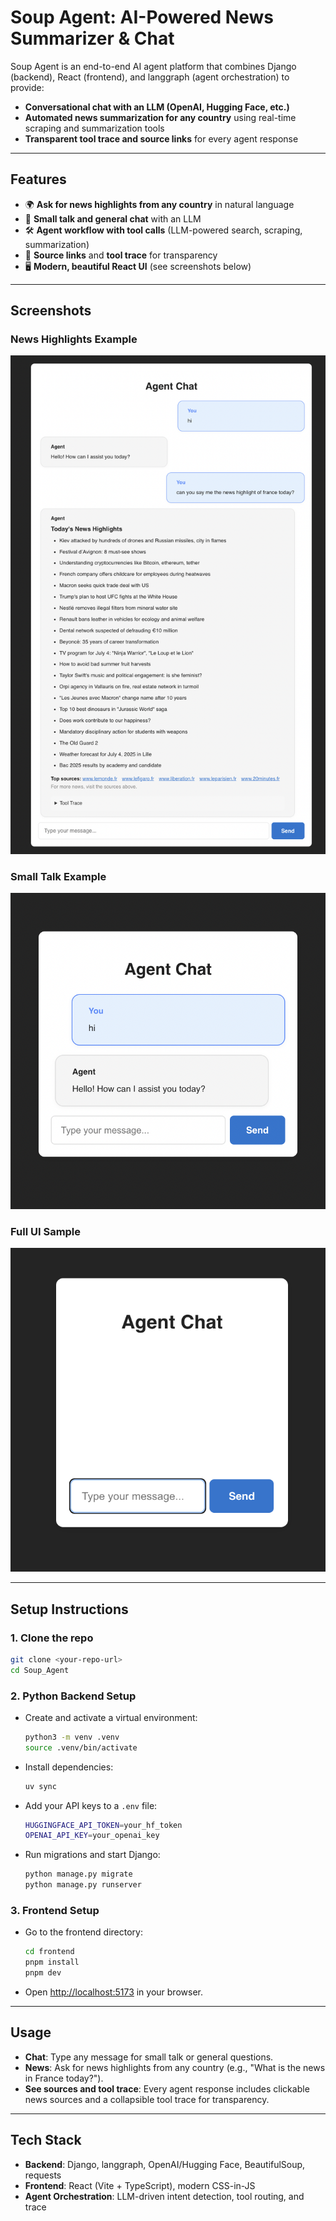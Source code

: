 # Soup Agent: AI-Powered News Summarizer & Chat

Soup Agent is an end-to-end AI agent platform that combines Django (backend), React (frontend), and langgraph (agent orchestration) to provide:
- **Conversational chat with an LLM (OpenAI, Hugging Face, etc.)**
- **Automated news summarization for any country** using real-time scraping and summarization tools
- **Transparent tool trace and source links** for every agent response

---

## Features
- 🌍 **Ask for news highlights from any country** in natural language
- 🤖 **Small talk and general chat** with an LLM
- 🛠️ **Agent workflow with tool calls** (LLM-powered search, scraping, summarization)
- 🔗 **Source links** and **tool trace** for transparency
- 🖥️ **Modern, beautiful React UI** (see screenshots below)

---

## Screenshots

### News Highlights Example
![News Highlights](news_highlight.png)

### Small Talk Example
![Small Talks](small_talks.png)

### Full UI Sample
![Full UI](sample.png)

---

## Setup Instructions

### 1. Clone the repo
```sh
git clone <your-repo-url>
cd Soup_Agent
```

### 2. Python Backend Setup
- Create and activate a virtual environment:
  ```sh
  python3 -m venv .venv
  source .venv/bin/activate
  ```
- Install dependencies:
  ```sh
  uv sync
  ```
- Add your API keys to a `.env` file:
  ```sh
  HUGGINGFACE_API_TOKEN=your_hf_token
  OPENAI_API_KEY=your_openai_key
  ```
- Run migrations and start Django:
  ```sh
  python manage.py migrate
  python manage.py runserver
  ```

### 3. Frontend Setup
- Go to the frontend directory:
  ```sh
  cd frontend
  pnpm install
  pnpm dev
  ```
- Open [http://localhost:5173](http://localhost:5173) in your browser.

---

## Usage
- **Chat**: Type any message for small talk or general questions.
- **News**: Ask for news highlights from any country (e.g., "What is the news in France today?").
- **See sources and tool trace**: Every agent response includes clickable news sources and a collapsible tool trace for transparency.

---

## Tech Stack
- **Backend**: Django, langgraph, OpenAI/Hugging Face, BeautifulSoup, requests
- **Frontend**: React (Vite + TypeScript), modern CSS-in-JS
- **Agent Orchestration**: LLM-driven intent detection, tool routing, and trace

